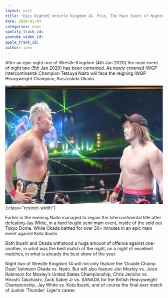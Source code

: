 ```yaml
---
layout: post
title: "Epic Night#1 Wrestle Kingdom 14. Plus, The Main Event of Night#2 Set"
date: 2020-01-04
categories: news 
spotify_track_id:
youtube_video_id:
apple_track_id:
author: john
---
```

After an epic night one of Wrestle Kingdom (4th Jan 2020) the main event of night two (5th Jan 2020) has been cemented. As newly crowned IWGP Intercontinental Champion Tetsuya Naito will face the reigning IWGP Heavyweight Champion, Kaszuskda Okada.

![okada naito set](/assets/posts/2020-01-04/OkadaNaito.jpg){:class="restrict-width"}


Earlier in the evening Naito managed to regain the Intercontinental title after defeating Jay White, in a hard fought semi main event, inside of the sold out Tokyo Dome. While Okada battled for over 30+ minutes in an epic main event against Kota Ibushi. 

Both Ibushi and Okada withstood a huge amount of offence against one-another, in what was the best match of the night, on a night of excellent matches, in what is already the best show of the year.

Night two of Wrestle Kingdom 14 will not only feature the ‘Double Champ Dash’ between Okada vs. Naito. But will also feature Jon Moxley vs. Juice Robinson  for Moxley’s United States Championship, Chris Jericho vs. Hiroshi Takahashi, Zack Sabre Jr vs. SANADA for the British Heavyweight Championship, Jay White vs. Kota Ibushi,  and of course the final ever match of Jushin ‘Thunder’ Liger’s career.
